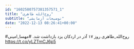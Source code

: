 ```yaml
---
id: "1602580757381357571_1"
title: "روح‌الله طاهری"
subtitle: "توضیحات آزمایشی"
date: "2022-12-13 08:26:41+00:00"
---
```

#روح‌الله_طاهری روز ۱۷ آذر در اردکان یزد بازداشت شد.
#مهسا_امینی https://t.co/yLZTmCJ6p5
